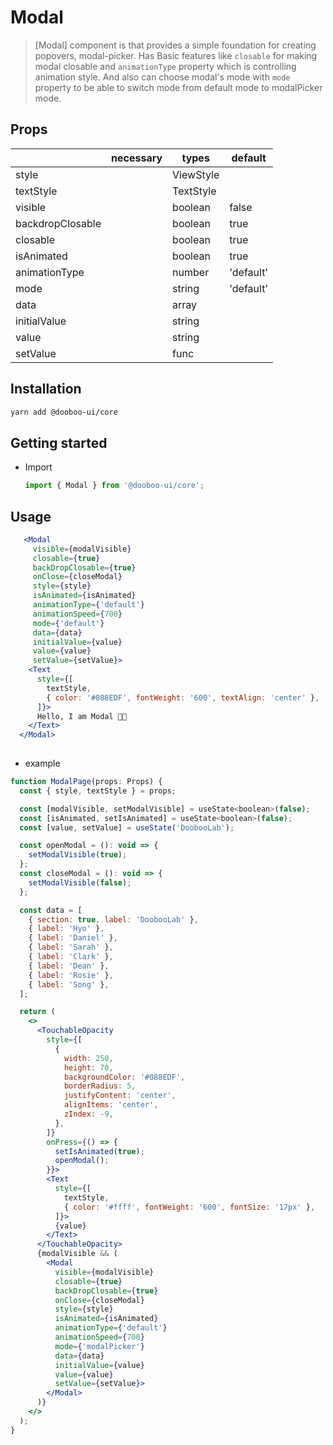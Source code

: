 # Modal

> [Modal] component is that provides a simple foundation for creating popovers, modal-picker. Has Basic features like `closable` for making modal closable and `animationType` property which is controlling animation style. And also can choose modal's mode with `mode` property to be able to switch mode from default mode to modalPicker mode.

## Props

|                       | necessary             | types        | default   |
| --------------------- | --------------------- | ------------ | --------- |
| style                 |                       | ViewStyle    |           |
| textStyle             |                       | TextStyle    |           |
| visible               |                       | boolean      | false     |
| backdropClosable      |                       | boolean      | true      |
| closable              |                       | boolean      | true      |
| isAnimated            |                       | boolean      | true      |
| animationType         |                       | number       | 'default' |
| mode                  |                       | string       | 'default' |
| data                  |                       | array        |           |
| initialValue          |                       | string       |           |
| value                 |                       | string       |           |
| setValue              |                       | func         |           |


## Installation

```sh
yarn add @dooboo-ui/core
```

## Getting started

- Import

  ```javascript
  import { Modal } from '@dooboo-ui/core';
  ```
  
## Usage

```jsx
   <Modal
     visible={modalVisible}
     closable={true}
     backDropClosable={true}
     onClose={closeModal}
     style={style}
     isAnimated={isAnimated}
     animationType={'default'}
     animationSpeed={700}
     mode={'default'}
     data={data}
     initialValue={value}
     value={value}
     setValue={setValue}>
    <Text
      style={[
        textStyle,
        { color: '#088EDF', fontWeight: '600', textAlign: 'center' },
      ]}>
      Hello, I am Modal 🤘🏻
    </Text>
  </Modal>
  
```

- example

```jsx
function ModalPage(props: Props) {
  const { style, textStyle } = props;

  const [modalVisible, setModalVisible] = useState<boolean>(false);
  const [isAnimated, setIsAnimated] = useState<boolean>(false);
  const [value, setValue] = useState('DoobooLab');

  const openModal = (): void => {
    setModalVisible(true);
  };
  const closeModal = (): void => {
    setModalVisible(false);
  };

  const data = [
    { section: true, label: 'DoobooLab' },
    { label: 'Hyo' },
    { label: 'Daniel' },
    { label: 'Sarah' },
    { label: 'Clark' },
    { label: 'Dean' },
    { label: 'Rosie' },
    { label: 'Song' },
  ];

  return (
    <>
      <TouchableOpacity
        style={[
          {
            width: 250,
            height: 70,
            backgroundColor: '#088EDF',
            borderRadius: 5,
            justifyContent: 'center',
            alignItems: 'center',
            zIndex: -9,
          },
        ]}
        onPress={() => {
          setIsAnimated(true);
          openModal();
        }}>
        <Text
          style={[
            textStyle,
            { color: '#ffff', fontWeight: '600', fontSize: '17px' },
          ]}>
          {value}
        </Text>
      </TouchableOpacity>
      {modalVisible && (
        <Modal
          visible={modalVisible}
          closable={true}
          backDropClosable={true}
          onClose={closeModal}
          style={style}
          isAnimated={isAnimated}
          animationType={'default'}
          animationSpeed={700}
          mode={'modalPicker'}
          data={data}
          initialValue={value}
          value={value}
          setValue={setValue}>
        </Modal>
      )}
    </>
  );
}
```
